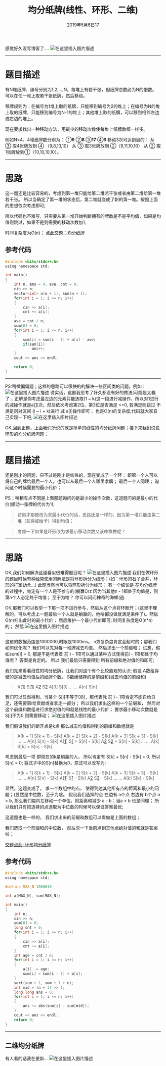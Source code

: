 ﻿---
title: 均分纸牌(线性、环形、二维)
date: 2019年5月6日17
mathjax: true
tags: 
	- 算法
	- 中位数
categories: 算法竞赛进阶指南
---
感觉好久没写博客了....
![在这里插入图片描述](/image/插图/皮卡丘1.jpg)

----------


# **题目描述**
有N堆纸牌，编号分别为1,2,…,N。每堆上有若干张，但纸牌总数必为N的倍数。可以在任一堆上取若干张纸牌，然后移动。

移牌规则为：在编号为1堆上取的纸牌，只能移到编号为2的堆上；在编号为N的堆上取的纸牌，只能移到编号为N-1的堆上；其他堆上取的纸牌，可以移到相邻左边或右边的堆上。

现在要求找出一种移动方法，用最少的移动次数使每堆上纸牌数都一样多。

例如N=4，4堆纸牌数分别为：
①**9**      ②**8**    ③**17**   ④**6**
移动3次可达到目的：
从 ③ 取4张牌放到 ④ （9,8,13,10）
从 ③ 取3张牌放到 ②（9,11,10,10）
从 ② 取1张牌放到①（10,10,10,10）。


----------


<escape><!-- more --></escape>

# **思路**

这一题还是比较容易的，考虑到第一堆只能给第二堆若干张或者由第二堆给第一堆若干张。
所以当确定了第一堆的状态后，第二堆就变成了新的第一堆。按照上面的思想依次考虑即可;

所以代码也不难写，只需要从第一堆开始判断拥有的牌数是不是平均值，如果是均值则跳过，如果不是则需要的移动次数加1;

时间复杂度为O(n)；
[点此交题：均分纸牌][1]
## **参考代码**
```c
#include <bits/stdc++.h>
using namespace std;

int main()
{
    int n, ans = 0, ave, cnt = 0;
    cin >> n;
    vector<int> a(n + 1), sum(n + 1);
    for(int i = 1; i <= n; i++)
    {
        cin >> a[i];
        cnt += a[i];
    }
    ave = cnt / n;
    sum[0] = 0;
    for(int i = 1; i <= n; i++)
    {
        sum[i] = sum[i - 1] + a[i] - ave;
        if(sum[i])
            ans++;
    }
    cout << ans << endl;

    return 0;
}

```


----------
PS:稍微偏偏题；这样的思路可以很快的的解决一些区间类的问题。例如：
![在这里插入图片描述](/image/区间删除.png)
说实话，这题我思考了好久都没有好的做法(可能是太蠢了...
正解是你考虑最左边的元素只能选取(1 ~ k)这一段进行减操作，所以对1进行的减操作就是a[[1]]次，然后依次考虑第2位、第3位是否满足 <=0, 若满足则跳过 不满足则对区间 (i ~ i + k)进行 减 a[i]操作即可；
也是O(n)的复杂度;代码就大家自己实现一下吧;
![在这里插入图片描述](/image/插图/惨不忍睹.jpg)

OK,回到正题，上面我们所说的就是简单的线性的均分纸牌问题；接下来我们说说环形的均分纸牌问题；


----------
# **题目描述**
还是刚才的问题，只不过是刚才是线性的，现在变成了一个环； 即第一个人可以将自己的牌给最后一个人，也可以从最后一个人哪里拿牌； 最后一个人同理； 询问这个时候需要的最小代价；

PS：稍稍有点不同是上面那题询问的是最少的操作次数，这道题问的是最小的代价(挪动一张牌的代价为1);

> 若刚才那题改为求最小代价的话，思路还是一样的，因为第一堆只能由第二堆（获得或给予）得到均值；

>考虑一下如果是环形改为求最小移动次数又该咋样做呢？


----------


# **思路**
OK,我们如何解决这道看似很难得题目呢？
![在这里插入图片描述](/image/插图/神奇海螺.jpg)
我们在做环形的题目时候有种经常使用的解法是将环形拆分为线形；(如：环形的石子合并，环形的打家劫舍...)
此题当然也可以将环形拆分为线形； 有一个结论是 在均分纸牌的过程中，肯定有一个人是不参与的(躺赢Orz  因为当其他n - 1都处于均值是，则第n个人必定处于均值； 至于为啥？ 你可以问问神奇的海螺(逃.

OK,那我们可以枚举一下那一项不进行参与，然后从这个点将环断开；(这里不理解的，可以考虑上一题最后一个人就是躺赢的，他啥都没做就满足条件了)。然后O(n)扫出此时的最小代价； 然后维护一个最小代价即可;
时间复杂度是O(n*n)的； 然鹅
![在这里插入图片描述](/image/插图/敲黑板.jpg)


----------


这题的数据范围是1000000,时限是1000ms。 n方复杂度肯定会超时的；那我们如何优化呢？
我们可以先对每一堆牌减去均值。 然后求出一个前缀和；
试想，假如sum[i] = 0, 那是不是代表着 前 i - 1项可以通过某种方式使得前i - 1项都处于均值呢？ 答案是肯定的。 所以 我们最后只需要得到 所有前缀和绝对值的和即可;

我们先来看看线性的均分纸牌，让我们对这个有个比较直观的认识;
假设 A数组存储的是减去均值后的纸牌个数。 S数组储存的是前缀和(减去均值的前缀和)

>A[[1]]   S[[1]]
A[2]  S[2]
A[3]  S[3]
... ... 
A[n] S[n]

我们可以显然得到，当某个 S[i]不等于0时，那代表我 前 i - 1项肯定不能自给自足，还需要第i给贡献或者拿走一部分；  所以我们求出这样的一个前缀和， 然后对这个前缀和数组进行求绝对值的和就是线性的最小代价； 要求最小移动次数就是 S[i]不为0 则需要移动；
![在这里插入图片描述](/image/插图/敲黑板.jpg)

我们假设我们的断开点是k点
那么减去均值和得到的前缀和数组就是
>A[k + 1]   S[k + 1] - S[k]
A[k + 2]  S[k + 2] - S[k]
A[k + 3]  S[k + 3] - S[k]
... ... 
A[n] S[n] - S[k]
A[[1]] S[1] + S[n] - S[k]
A[2] S[2] + S[n] - S[k]
... ...
A[k] S[k] + S[n] - S[k]

考虑到最后一项 即现在的k是躺赢的人， 所以肯定有 S[k] + S[n] - S[k] = 0;
所以 S[n] = 0;
将式子中的S[n]替换为0，原式可以改写为:
>A[k + 1]   S[k + 1] - S[k]
A[k + 2]  S[k + 2] - S[k]
A[k + 3]  S[k + 3] - S[k]
... ... 
A[n] S[n] - S[k]
A[[1]] S[1] - S[k]
A[2] S[2] - S[k]
... ...
A[k] S[k] - S[k]

显然，这题变成了， 求一个数组中的点， 使得到达其他所有点的距离和最小的问题；(显然是中位数，至于为啥。
假设我们选择的点 左边有 a个点 右边有 b个点 a > b, 那么我们每向左移动一个单位，则距离和减少 a - b；当a < b 也是同理；
所以我们只有把选择的点选取为中位数的时候可以保证答案最优;

这道题也是一样的， 我们求出来的前缀和数组可以看做是上面的数组；

我们选取一个前缀和的中位数， 然后求一下当前点到其他点绝对值的和就是答案啦；

[交题点此: 环形均分纸牌][2]
## **参考代码**
```c
#include <bits/stdc++.h>
using namespace std;

#define MAX_N 1000010

int a[MAX_N], sum[MAX_N];

int main()
{
    int n;
    cin >> n;
    sum[0] = 0;
    long cnt = 0;
    for(int i = 1; i <= n; i++)
    {
        cin >> a[i];
        cnt += a[i];
    }
    int age = cnt / n;
    for(int i = 1; i <= n; i++)
    {
        a[i] -= age;
        sum[i] = sum[i - 1] + a[i];
    }
    sort(sum + 1, sum + 1 + n);
    int mid = (n + 1) >> 1;
    long long ans = 0;
    for(int i = 1; i <= n; i++)
    {
        ans += abs(sum[i] - sum[mid]);
    }
    cout << ans << endl;
    return 0;
}
```


----------
## **二维均分纸牌**
有人看的话我在更新...
![在这里插入图片描述](/image/插图/打不着.jpg)

  [1]: https://www.luogu.org/problemnew/show/P1031
  [2]: https://www.acwing.com/problem/content/124/